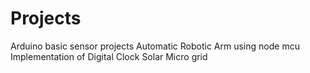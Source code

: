 # Projects
Arduino basic sensor projects
Automatic Robotic Arm using node mcu
Implementation of Digital Clock 
Solar Micro grid
